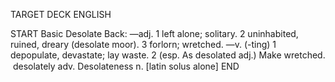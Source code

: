 TARGET DECK
ENGLISH

START
Basic
Desolate
Back: —adj. 1 left alone; solitary. 2 uninhabited, ruined, dreary (desolate moor). 3 forlorn; wretched. —v. (-ting) 1 depopulate, devastate; lay waste. 2 (esp. As desolated adj.) Make wretched.  desolately adv. Desolateness n. [latin solus alone]
END

